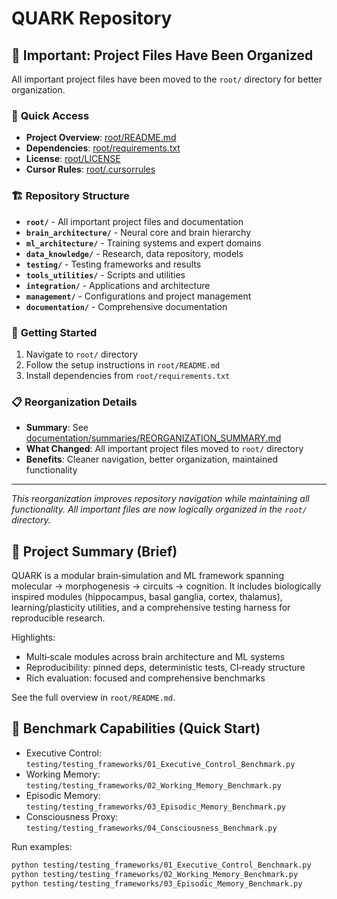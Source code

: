 # QUARK Repository

## 📁 **Important: Project Files Have Been Organized**

All important project files have been moved to the `root/` directory for better organization.

### 🎯 **Quick Access**
- **Project Overview**: [root/README.md](root/README.md)
- **Dependencies**: [root/requirements.txt](root/requirements.txt)
- **License**: [root/LICENSE](root/LICENSE)
- **Cursor Rules**: [root/.cursorrules](root/.cursorrules)

### 🏗️ **Repository Structure**
- **`root/`** - All important project files and documentation
- **`brain_architecture/`** - Neural core and brain hierarchy
- **`ml_architecture/`** - Training systems and expert domains
- **`data_knowledge/`** - Research, data repository, models
- **`testing/`** - Testing frameworks and results
- **`tools_utilities/`** - Scripts and utilities
- **`integration/`** - Applications and architecture
- **`management/`** - Configurations and project management
- **`documentation/`** - Comprehensive documentation

### 🚀 **Getting Started**
1. Navigate to `root/` directory
2. Follow the setup instructions in `root/README.md`
3. Install dependencies from `root/requirements.txt`

### 📋 **Reorganization Details**
- **Summary**: See [documentation/summaries/REORGANIZATION_SUMMARY.md](documentation/summaries/REORGANIZATION_SUMMARY.md)
- **What Changed**: All important project files moved to `root/` directory
- **Benefits**: Cleaner navigation, better organization, maintained functionality

---

*This reorganization improves repository navigation while maintaining all functionality. All important files are now logically organized in the `root/` directory.*

## 🧠 Project Summary (Brief)
QUARK is a modular brain‑simulation and ML framework spanning molecular → morphogenesis → circuits → cognition. It includes biologically inspired modules (hippocampus, basal ganglia, cortex, thalamus), learning/plasticity utilities, and a comprehensive testing harness for reproducible research.

Highlights:
- Multi‑scale modules across brain architecture and ML systems
- Reproducibility: pinned deps, deterministic tests, CI‑ready structure
- Rich evaluation: focused and comprehensive benchmarks

See the full overview in `root/README.md`.

## 🧪 Benchmark Capabilities (Quick Start)
- Executive Control: `testing/testing_frameworks/01_Executive_Control_Benchmark.py`
- Working Memory: `testing/testing_frameworks/02_Working_Memory_Benchmark.py`
- Episodic Memory: `testing/testing_frameworks/03_Episodic_Memory_Benchmark.py`
- Consciousness Proxy: `testing/testing_frameworks/04_Consciousness_Benchmark.py`

Run examples:
```bash
python testing/testing_frameworks/01_Executive_Control_Benchmark.py
python testing/testing_frameworks/02_Working_Memory_Benchmark.py
python testing/testing_frameworks/03_Episodic_Memory_Benchmark.py
```
